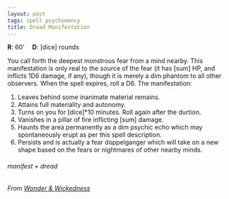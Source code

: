 ```yaml
---
layout: post
tags: spell psychomancy
title: Dread Manifestation
---
```

**R**: 60’ 		**D**: [dice] rounds

You call forth the deepest monstrous fear from a mind nearby. This manifestation is only real to the source of the fear (it has [sum] HP, and inflicts 1D6 damage, if any), though it is merely a dim phantom to all other observers. When the spell expires, roll a D6. The manifestation:

1. Leaves behind some inanimate material remains.
1. Attains full materiality and autonomy.
1. Turns on you for [dice]*10 minutes. Roll again after the durtion.
1. Vanishes in a pillar of fire inflicting [sum] damage.
1. Haunts the area permanently as a dim psychic echo which may spontaneously erupt as per this spell description.
1. Persists and is actually a fear doppelganger which will take on a new shape based on the fears or nightmares of other nearby minds.

###### manifest + dread
###### From [Wonder & Wickedness](https://www.drivethrurpg.com/product/145647/Wonder--Wickedness)
